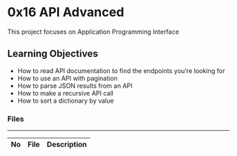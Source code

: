 # 0x16 API Advanced

This project focuses on Application Programming Interface

## Learning Objectives

* How to read API documentation to find the endpoints you’re looking for
* How to use an API with pagination
* How to parse JSON results from an API
* How to make a recursive API call
* How to sort a dictionary by value

### Files
---
No | File | Description
---|---|---
